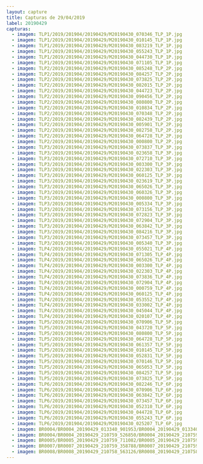 ```yaml
---
layout: capture
title: Capturas de 29/04/2019
label: 20190429
capturas:
  - imagem: TLP1/2019/201904/20190429/M20190430_070346_TLP_1P.jpg
  - imagem: TLP1/2019/201904/20190429/M20190430_010145_TLP_1P.jpg
  - imagem: TLP1/2019/201904/20190429/M20190430_083219_TLP_1P.jpg
  - imagem: TLP1/2019/201904/20190429/M20190430_055243_TLP_1P.jpg
  - imagem: TLP1/2019/201904/20190429/M20190430_044730_TLP_1P.jpg
  - imagem: TLP1/2019/201904/20190429/M20190430_071105_TLP_1P.jpg
  - imagem: TLP2/2019/201904/20190429/M20190430_085248_TLP_2P.jpg
  - imagem: TLP2/2019/201904/20190429/M20190430_084257_TLP_2P.jpg
  - imagem: TLP2/2019/201904/20190429/M20190430_073825_TLP_2P.jpg
  - imagem: TLP2/2019/201904/20190429/M20190430_082015_TLP_2P.jpg
  - imagem: TLP2/2019/201904/20190429/M20190430_044723_TLP_2P.jpg
  - imagem: TLP2/2019/201904/20190429/M20190430_090456_TLP_2P.jpg
  - imagem: TLP2/2019/201904/20190429/M20190430_080800_TLP_2P.jpg
  - imagem: TLP2/2019/201904/20190429/M20190430_010834_TLP_2P.jpg
  - imagem: TLP2/2019/201904/20190429/M20190430_070348_TLP_2P.jpg
  - imagem: TLP2/2019/201904/20190429/M20190430_082439_TLP_2P.jpg
  - imagem: TLP2/2019/201904/20190429/M20190430_005901_TLP_2P.jpg
  - imagem: TLP2/2019/201904/20190429/M20190430_082758_TLP_2P.jpg
  - imagem: TLP2/2019/201904/20190429/M20190430_064728_TLP_2P.jpg
  - imagem: TLP2/2019/201904/20190429/M20190430_000800_TLP_2P.jpg
  - imagem: TLP3/2019/201904/20190429/M20190430_073837_TLP_3P.jpg
  - imagem: TLP3/2019/201904/20190429/M20190430_023658_TLP_3P.jpg
  - imagem: TLP3/2019/201904/20190429/M20190430_072710_TLP_3P.jpg
  - imagem: TLP3/2019/201904/20190429/M20190430_003300_TLP_3P.jpg
  - imagem: TLP3/2019/201904/20190429/M20190430_022303_TLP_3P.jpg
  - imagem: TLP3/2019/201904/20190429/M20190430_060125_TLP_3P.jpg
  - imagem: TLP3/2019/201904/20190429/M20190430_023619_TLP_3P.jpg
  - imagem: TLP3/2019/201904/20190429/M20190430_065026_TLP_3P.jpg
  - imagem: TLP3/2019/201904/20190429/M20190430_060326_TLP_3P.jpg
  - imagem: TLP3/2019/201904/20190429/M20190430_000800_TLP_3P.jpg
  - imagem: TLP3/2019/201904/20190429/M20190430_005334_TLP_3P.jpg
  - imagem: TLP3/2019/201904/20190429/M20190430_073156_TLP_3P.jpg
  - imagem: TLP3/2019/201904/20190429/M20190430_072823_TLP_3P.jpg
  - imagem: TLP3/2019/201904/20190429/M20190430_072904_TLP_3P.jpg
  - imagem: TLP3/2019/201904/20190429/M20190430_063842_TLP_3P.jpg
  - imagem: TLP3/2019/201904/20190429/M20190430_084216_TLP_3P.jpg
  - imagem: TLP3/2019/201904/20190429/M20190430_073457_TLP_3P.jpg
  - imagem: TLP3/2019/201904/20190429/M20190430_005340_TLP_3P.jpg
  - imagem: TLP4/2019/201904/20190429/M20190430_055021_TLP_4P.jpg
  - imagem: TLP4/2019/201904/20190429/M20190430_071305_TLP_4P.jpg
  - imagem: TLP4/2019/201904/20190429/M20190430_065026_TLP_4P.jpg
  - imagem: TLP4/2019/201904/20190429/M20190430_003300_TLP_4P.jpg
  - imagem: TLP4/2019/201904/20190429/M20190430_022303_TLP_4P.jpg
  - imagem: TLP4/2019/201904/20190429/M20190430_073836_TLP_4P.jpg
  - imagem: TLP4/2019/201904/20190429/M20190430_072904_TLP_4P.jpg
  - imagem: TLP4/2019/201904/20190429/M20190430_000759_TLP_4P.jpg
  - imagem: TLP4/2019/201904/20190429/M20190430_060125_TLP_4P.jpg
  - imagem: TLP4/2019/201904/20190429/M20190430_053552_TLP_4P.jpg
  - imagem: TLP4/2019/201904/20190429/M20190430_033002_TLP_4P.jpg
  - imagem: TLP4/2019/201904/20190429/M20190430_045044_TLP_4P.jpg
  - imagem: TLP4/2019/201904/20190429/M20190430_020107_TLP_4P.jpg
  - imagem: TLP5/2019/201904/20190429/M20190430_070906_TLP_5P.jpg
  - imagem: TLP5/2019/201904/20190429/M20190430_043720_TLP_5P.jpg
  - imagem: TLP5/2019/201904/20190429/M20190430_080800_TLP_5P.jpg
  - imagem: TLP5/2019/201904/20190429/M20190430_064728_TLP_5P.jpg
  - imagem: TLP5/2019/201904/20190429/M20190430_061357_TLP_5P.jpg
  - imagem: TLP5/2019/201904/20190429/M20190430_010145_TLP_5P.jpg
  - imagem: TLP5/2019/201904/20190429/M20190430_052831_TLP_5P.jpg
  - imagem: TLP5/2019/201904/20190429/M20190430_070146_TLP_5P.jpg
  - imagem: TLP5/2019/201904/20190429/M20190430_065053_TLP_5P.jpg
  - imagem: TLP5/2019/201904/20190429/M20190430_084257_TLP_5P.jpg
  - imagem: TLP5/2019/201904/20190429/M20190430_073825_TLP_5P.jpg
  - imagem: TLP6/2019/201904/20190429/M20190430_082246_TLP_6P.jpg
  - imagem: TLP6/2019/201904/20190429/M20190430_070906_TLP_6P.jpg
  - imagem: TLP6/2019/201904/20190429/M20190430_063842_TLP_6P.jpg
  - imagem: TLP6/2019/201904/20190429/M20190430_073457_TLP_6P.jpg
  - imagem: TLP6/2019/201904/20190429/M20190430_052310_TLP_6P.jpg
  - imagem: TLP6/2019/201904/20190429/M20190430_044728_TLP_6P.jpg
  - imagem: TLP6/2019/201904/20190429/M20190430_055243_TLP_6P.jpg
  - imagem: TLP6/2019/201904/20190429/M20190430_025207_TLP_6P.jpg
  - imagem: BR0004/BR0004_20190429_013340_901953/BR0004_20190429_013340_901953_stack_158_meteors.jpg
  - imagem: BR0004/BR0004_20190429_210759_526850/BR0004_20190429_210759_526850_stack_23_meteors.jpg
  - imagem: BR0005/BR0005_20190429_210759_711082/BR0005_20190429_210759_711082_stack_48_meteors.jpg
  - imagem: BR0007/BR0007_20190429_210759_358788/BR0007_20190429_210759_358788_stack_6_meteors.jpg
  - imagem: BR0008/BR0008_20190429_210758_563126/BR0008_20190429_210758_563126_stack_8_meteors.jpg
---
```


